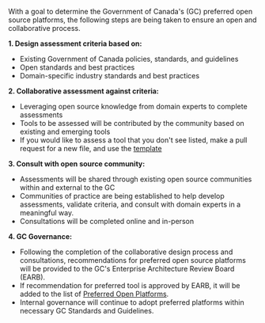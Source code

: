 
With a goal to determine the Government of Canada's (GC) preferred open source platforms, the following steps are being taken to ensure an open and collaborative process. 

**1. Design assessment criteria based on:**
 - Existing Government of Canada policies, standards, and guidelines
 - Open standards and best practices 
 - Domain-specific industry standards and best practices 
  
**2. Collaborative assessment against criteria:**
 - Leveraging open source knowledge from domain experts to complete assessments 
 - Tools to be assessed will be contributed by the community based on existing and emerging tools 
 - If you would like to assess a tool that you don't see listed, make a pull request for a new file, and use the [template](https://github.com/canada-ca/Open_First_Whitepaper/blob/master/Assessments/Template.md) 

**3. Consult with open source community:** 
 - Assessments will be shared through existing open source communities within and external to the GC 
 - Communities of practice are being established to help develop assessments, validate criteria, and consult with domain experts in a meaningful way. 
 - Consultations will be completed online and in-person 
 
 **4. GC Governance:**
  - Following the completion of the collaborative design process and consultations, recommendations for preferred open source platforms will be provided to the GC's Enterprise Architecture Review Board (EARB). 
  - If recommendation for preferred tool is approved by EARB, it will be added to the list of [Preferred Open Platforms](https://github.com/canada-ca/Open_First_Whitepaper/blob/master/9_Preferred_Open_Platforms.md). 
 - Internal governance will continue to adopt preferred platforms within necessary GC Standards and Guidelines. 
